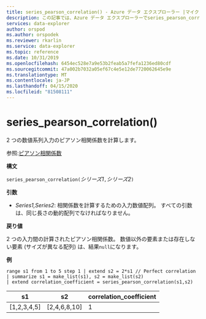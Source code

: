 ```yaml
---
title: series_pearson_correlation() - Azure データ エクスプローラー |マイクロソフトドキュメント
description: この記事では、Azure データ エクスプローラーでseries_pearson_correlation() について説明します。
services: data-explorer
author: orspod
ms.author: orspodek
ms.reviewer: rkarlin
ms.service: data-explorer
ms.topic: reference
ms.date: 10/31/2019
ms.openlocfilehash: 6454ec528e7a9e53b2feab5a7fefa1236ed80cdf
ms.sourcegitcommit: 47a002b7032a05ef67c4e5e12de7720062645e9e
ms.translationtype: MT
ms.contentlocale: ja-JP
ms.lasthandoff: 04/15/2020
ms.locfileid: "81508111"
---
```

# <a name="series_pearson_correlation"></a>series_pearson_correlation()

2 つの数値系列入力のピアソン相関係数を計算します。

参照:[ピアソン相関係数](https://en.wikipedia.org/wiki/Pearson_correlation_coefficient)

**構文**

`series_pearson_correlation(`*シリーズ1*`,`*シリーズ2*`)`

**引数**

* *Series1,Series2*: 相関係数を計算するための入力数値配列。 すべての引数は、同じ長さの動的配列でなければなりません。 

**戻り値**

2 つの入力間の計算されたピアソン相関係数。 数値以外の要素または存在しない要素 (サイズが異なる配列) は、結果`null`になります。

**例**

```kusto
range s1 from 1 to 5 step 1 | extend s2 = 2*s1 // Perfect correlation
| summarize s1 = make_list(s1), s2 = make_list(s2)
| extend correlation_coefficient = series_pearson_correlation(s1,s2)
```

|s1|s2|correlation_coefficient|
|---|---|---|
|[1,2,3,4,5]|[2,4,6,8,10]|1|

